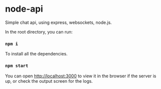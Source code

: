 # node-api
Simple chat api, using express, websockets, node.js.

In the root directory, you can run:

### `npm i`

To install all the dependencies.

### `npm start`

You can open [http://localhost:3000](http://localhost:3000) to view it in the browser if the server is up, or check the output screen for the logs.